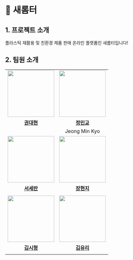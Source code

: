 # 🌱 새롬터

## 1. 프로젝트 소개
플라스틱 재활용 및 친환경 제품 판매 온라인 플랫폼인 새롬터입니다!

## 2. 팀원 소개

<table>
  <tr>
    <td align="center"><a href="https://github.com/DevHyun2"><img src="https://avatars.githubusercontent.com/DevHyun2" width="150px;" alt="">
    <td align="center"><a href="https://github.com/MinkyoDev"><img src="https://avatars.githubusercontent.com/MinkyoDev" width="150px;" alt="">
    </td>
  </tr>
  <tr>
    <td align="center"><a href="https://github.com/cykim1228"><b>권대현</b></td>
    <td align="center"><a href="https://github.com/MinkyoDev"><b>정민교</b></td>
  </tr>
 <tr>
    <td align="center"></td>
    <td align="center">Jeong Min Kyo</td>
  </tr>
      
  <tr>
    <td align="center"><a href="https://github.com/imrani-i"><img src="https://avatars.githubusercontent.com/imrani-i" width="150px;" alt="">
    <td align="center"><a href="https://github.com/JhyunJ1"><img src="https://avatars.githubusercontent.com/JhyunJ1" width="150px;" alt="">
    </td>
  </tr>
  <tr>
    <td align="center"><a href="https://github.com/cykim1228"><b>서세란</b></td>
    <td align="center"><a href="https://github.com/MinkyoDev"><b>장현지</b></td>
  </tr>
 <tr>
    <td align="center"></td>
    <td align="center"></td>
  </tr>

  <tr>
    <td align="center"><a href="https://github.com/kimsh300"><img src="https://avatars.githubusercontent.com/kimsh300" width="150px;" alt="">
    <td align="center"><a href="https://github.com/kimyurie"><img src="https://avatars.githubusercontent.com/kimyurie" width="150px;" alt="">
    </td>
  </tr>
  <tr>
    <td align="center"><a href="https://github.com/cykim1228"><b>김시형</b></td>
    <td align="center"><a href="https://github.com/MinkyoDev"><b>김유리</b></td>
  </tr>
 <tr>
    <td align="center"></td>
    <td align="center"></td>
  </tr>
</table>
